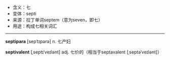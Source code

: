 - <span class="definition">含义：七</span>
- <span class="definition">变体：septi</span>
- <span class="definition">来源：拉丁单词septem（意为seven，即七）</span>
- <span class="definition">用途：构成七相关词汇</span>

---

<span class="vocabulary">**septipara**</span> [sepˈtɪpərə] n. 七产妇

<span class="vocabulary">**septivalent**</span> [ˌseptɪˈveɪlənt] adj. 七价的（相当于septavalent [ˌseptəˈveɪlənt]）
